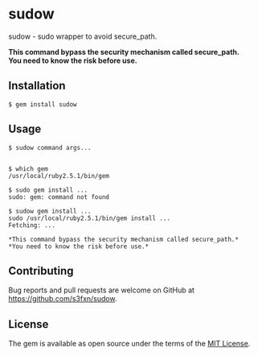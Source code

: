 # sudow

sudow - sudo wrapper to avoid secure_path.

**This command bypass the security mechanism called secure_path.**  
**You need to know the risk before use.**

## Installation

    $ gem install sudow

## Usage

```
$ sudow command args...


$ which gem
/usr/local/ruby2.5.1/bin/gem

$ sudo gem install ...
sudo: gem: command not found

$ sudow gem install ...
sudo /usr/local/ruby2.5.1/bin/gem install ...
Fetching: ...

*This command bypass the security mechanism called secure_path.*
*You need to know the risk before use.*
```

## Contributing

Bug reports and pull requests are welcome on GitHub at https://github.com/s3fxn/sudow.

## License

The gem is available as open source under the terms of the [MIT License](https://opensource.org/licenses/MIT).
